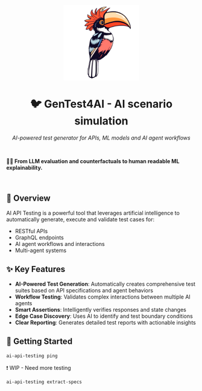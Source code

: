 <div align="center">
  <img src="docs/imgs/hornbill.png" alt="Hornbill" width="200"/>

  # 🐦 GenTest4AI - AI scenario simulation

  *AI-powered test generator for APIs, ML models and AI agent workflows*
  
</div>

<br>

**👩‍🔬 From LLM evaluation and counterfactuals to human readable ML explainability.**

<br>

## 🎯 Overview

AI API Testing is a powerful tool that leverages artificial intelligence to automatically generate, execute and validate test cases for:

- RESTful APIs
- GraphQL endpoints
- AI agent workflows and interactions
- Multi-agent systems

## ✨ Key Features

- **AI-Powered Test Generation**: Automatically creates comprehensive test suites based on API specifications and agent behaviors
- **Workflow Testing**: Validates complex interactions between multiple AI agents
- **Smart Assertions**: Intelligently verifies responses and state changes
- **Edge Case Discovery**: Uses AI to identify and test boundary conditions
- **Clear Reporting**: Generates detailed test reports with actionable insights

## 🚀 Getting Started

```bash
ai-api-testing ping
```

❗ WIP - Need more testing

```bash
ai-api-testing extract-specs
```


<!--
🤖 - AI-powered testing
🔄 - Automated workflow validation
📊 - Comprehensive reporting
🐛 - Edge case detection
📝 - Test case generation
-->
